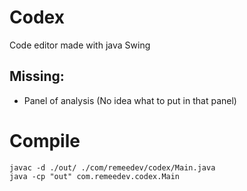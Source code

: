 # Codex

Code editor made with java Swing

## Missing:

- Panel of analysis (No idea what to put in that panel)

# Compile

```
javac -d ./out/ ./com/remeedev/codex/Main.java
java -cp "out" com.remeedev.codex.Main
```
